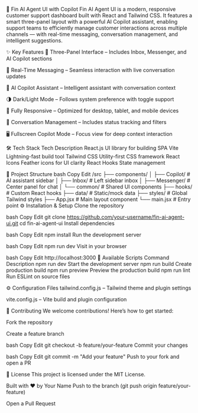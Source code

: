 🚀 Fin AI Agent UI with Copilot
Fin AI Agent UI is a modern, responsive customer support dashboard built with React and Tailwind CSS. It features a smart three-panel layout with a powerful AI Copilot assistant, enabling support teams to efficiently manage customer interactions across multiple channels — with real-time messaging, conversation management, and intelligent suggestions.

✨ Key Features
🧭 Three-Panel Interface – Includes Inbox, Messenger, and AI Copilot sections

💬 Real-Time Messaging – Seamless interaction with live conversation updates

🤖 AI Copilot Assistant – Intelligent assistant with conversation context

🌗 Dark/Light Mode – Follows system preference with toggle support

📱 Fully Responsive – Optimized for desktop, tablet, and mobile devices

🔄 Conversation Management – Includes status tracking and filters

🖥️ Fullscreen Copilot Mode – Focus view for deep context interaction

🛠️ Tech Stack
Tech	Description
React.js	UI library for building SPA
Vite	Lightning-fast build tool
Tailwind CSS	Utility-first CSS framework
React Icons	Feather icons for UI clarity
React Hooks	State management

📁 Project Structure
bash
Copy
Edit
/src
 ├── components/
 │    ├── Copilot/        # AI assistant sidebar
 │    ├── Inbox/          # Left sidebar inbox
 │    ├── Messenger/      # Center panel for chat
 │    └── common/         # Shared UI components
 ├── hooks/              # Custom React hooks
 ├── data/               # Static/mock data
 ├── styles/             # Global Tailwind styles
 ├── App.jsx             # Main layout component
 └── main.jsx            # Entry point
⚙️ Installation & Setup
Clone the repository

bash
Copy
Edit
git clone https://github.com/your-username/fin-ai-agent-ui.git
cd fin-ai-agent-ui
Install dependencies

bash
Copy
Edit
npm install
Run the development server

bash
Copy
Edit
npm run dev
Visit in your browser

bash
Copy
Edit
http://localhost:3000
🧪 Available Scripts
Command	Description
npm run dev	Start the development server
npm run build	Create production build
npm run preview	Preview the production build
npm run lint	Run ESLint on source files

⚙️ Configuration Files
tailwind.config.js – Tailwind theme and plugin settings

vite.config.js – Vite build and plugin configuration

🤝 Contributing
We welcome contributions! Here’s how to get started:

Fork the repository

Create a feature branch

bash
Copy
Edit
git checkout -b feature/your-feature
Commit your changes

bash
Copy
Edit
git commit -m "Add your feature"
Push to your fork and open a PR

📄 License
This project is licensed under the MIT License.

Built with ❤️ by Your Name
Push to the branch (git push origin feature/your-feature)

Open a Pull Request
